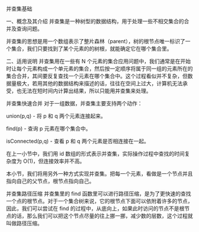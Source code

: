 并查集基础

一、概念及其介绍
并查集是一种树型的数据结构，用于处理一些不相交集合的合并及查询问题。

并查集的思想是用一个数组表示了整片森林（parent），树的根节点唯一标识了一个集合，我们只要找到了某个元素的的树根，就能确定它在哪个集合里。

二、适用说明
并查集用在一些有 N 个元素的集合应用问题中，我们通常是在开始时让每个元素构成一个单元素的集合，然后按一定顺序将属于同一组的元素所在的集合合并，其间要反复查找一个元素在哪个集合中。这个过程看似并不复杂，但数据量极大，若用其他的数据结构来描述的话，往往在空间上过大，计算机无法承受，也无法在短时间内计算出结果，所以只能用并查集来处理。

并查集快速合并
对于一组数据，并查集主要支持两个动作：

union(p,q) - 将 p 和 q 两个元素连接起来。

find(p) - 查询 p 元素在哪个集合中。

isConnected(p,q) - 查看 p 和 q 两个元素是否相连接在一起。

在上一小节中，我们用 id 数组的形式表示并查集，实际操作过程中查找的时间复杂度为 O(1)，但连接效率并不高。

本小节，我们将用另外一种方式实现并查集。把每一个元素，看做是一个节点并且指向自己的父节点，根节点指向自己。

并查集路径压缩
并查集里的 find 函数里可以进行路径压缩，是为了更快速的查找一个点的根节点。对于一个集合树来说，它的根节点下面可以依附着许多的节点，因此，我们可以尝试在 find 的过程中，从底向上，如果此时访问的节点不是根节点的话，那么我们可以把这个节点尽量的往上挪一挪，减少数的层数，这个过程就叫做路径压缩。





